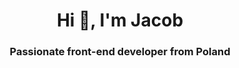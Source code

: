 <h1 align="center">Hi 👋, I'm Jacob</h1>
<h3 align="center">Passionate front-end developer from Poland</h3>
